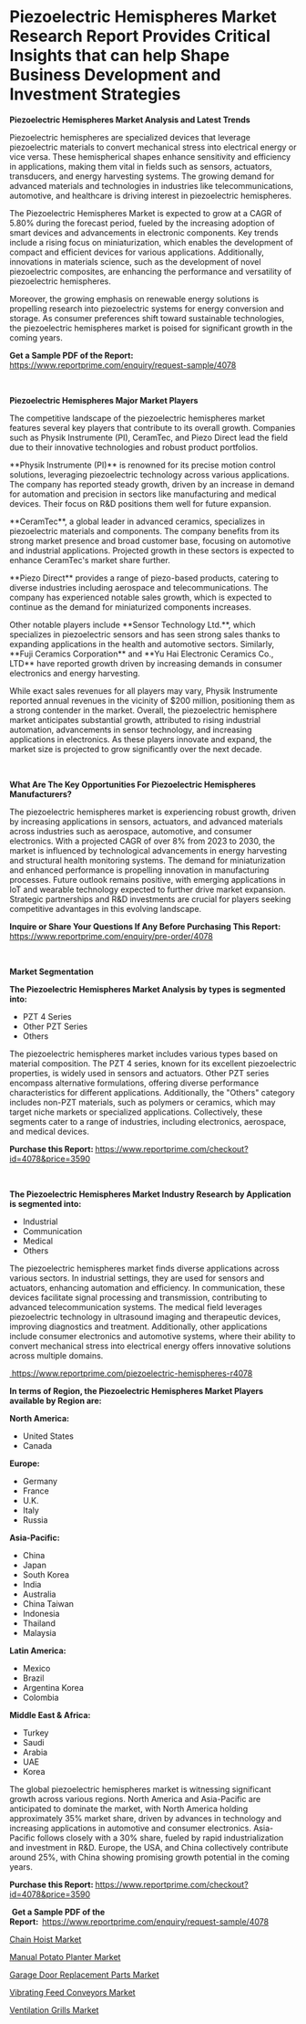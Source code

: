 <p><h1>Piezoelectric Hemispheres Market Research Report Provides Critical Insights that can help Shape Business Development and Investment Strategies</h1></p><p><strong>Piezoelectric Hemispheres Market Analysis and Latest Trends</strong></p>
<p><p>Piezoelectric hemispheres are specialized devices that leverage piezoelectric materials to convert mechanical stress into electrical energy or vice versa. These hemispherical shapes enhance sensitivity and efficiency in applications, making them vital in fields such as sensors, actuators, transducers, and energy harvesting systems. The growing demand for advanced materials and technologies in industries like telecommunications, automotive, and healthcare is driving interest in piezoelectric hemispheres.</p><p>The Piezoelectric Hemispheres Market is expected to grow at a CAGR of 5.80% during the forecast period, fueled by the increasing adoption of smart devices and advancements in electronic components. Key trends include a rising focus on miniaturization, which enables the development of compact and efficient devices for various applications. Additionally, innovations in materials science, such as the development of novel piezoelectric composites, are enhancing the performance and versatility of piezoelectric hemispheres.</p><p>Moreover, the growing emphasis on renewable energy solutions is propelling research into piezoelectric systems for energy conversion and storage. As consumer preferences shift toward sustainable technologies, the piezoelectric hemispheres market is poised for significant growth in the coming years.</p></p>
<p><strong>Get a Sample PDF of the Report:&nbsp;</strong> <a href="https://www.reportprime.com/enquiry/request-sample/4078">https://www.reportprime.com/enquiry/request-sample/4078</a></p>
<p>&nbsp;</p>
<p><strong>Piezoelectric Hemispheres Major Market Players</strong></p>
<p><p>The competitive landscape of the piezoelectric hemispheres market features several key players that contribute to its overall growth. Companies such as Physik Instrumente (PI), CeramTec, and Piezo Direct lead the field due to their innovative technologies and robust product portfolios. </p><p>**Physik Instrumente (PI)** is renowned for its precise motion control solutions, leveraging piezoelectric technology across various applications. The company has reported steady growth, driven by an increase in demand for automation and precision in sectors like manufacturing and medical devices. Their focus on R&D positions them well for future expansion.</p><p>**CeramTec**, a global leader in advanced ceramics, specializes in piezoelectric materials and components. The company benefits from its strong market presence and broad customer base, focusing on automotive and industrial applications. Projected growth in these sectors is expected to enhance CeramTec's market share further.</p><p>**Piezo Direct** provides a range of piezo-based products, catering to diverse industries including aerospace and telecommunications. The company has experienced notable sales growth, which is expected to continue as the demand for miniaturized components increases.</p><p>Other notable players include **Sensor Technology Ltd.**, which specializes in piezoelectric sensors and has seen strong sales thanks to expanding applications in the health and automotive sectors. Similarly, **Fuji Ceramics Corporation** and **Yu Hai Electronic Ceramics Co., LTD** have reported growth driven by increasing demands in consumer electronics and energy harvesting.</p><p>While exact sales revenues for all players may vary, Physik Instrumente reported annual revenues in the vicinity of $200 million, positioning them as a strong contender in the market. Overall, the piezoelectric hemisphere market anticipates substantial growth, attributed to rising industrial automation, advancements in sensor technology, and increasing applications in electronics. As these players innovate and expand, the market size is projected to grow significantly over the next decade.</p></p>
<p>&nbsp;</p>
<p><strong>What Are The Key Opportunities For Piezoelectric Hemispheres Manufacturers?</strong></p>
<p><p>The piezoelectric hemispheres market is experiencing robust growth, driven by increasing applications in sensors, actuators, and advanced materials across industries such as aerospace, automotive, and consumer electronics. With a projected CAGR of over 8% from 2023 to 2030, the market is influenced by technological advancements in energy harvesting and structural health monitoring systems. The demand for miniaturization and enhanced performance is propelling innovation in manufacturing processes. Future outlook remains positive, with emerging applications in IoT and wearable technology expected to further drive market expansion. Strategic partnerships and R&D investments are crucial for players seeking competitive advantages in this evolving landscape.</p></p>
<p><strong>Inquire or Share Your Questions If Any Before Purchasing This Report:</strong> <a href="https://www.reportprime.com/enquiry/pre-order/4078">https://www.reportprime.com/enquiry/pre-order/4078</a></p>
<p>&nbsp;</p>
<p><strong>Market Segmentation</strong></p>
<p><strong>The Piezoelectric Hemispheres Market Analysis by types is segmented into:</strong></p>
<p><ul><li>PZT 4 Series</li><li>Other PZT Series</li><li>Others</li></ul></p>
<p><p>The piezoelectric hemispheres market includes various types based on material composition. The PZT 4 series, known for its excellent piezoelectric properties, is widely used in sensors and actuators. Other PZT series encompass alternative formulations, offering diverse performance characteristics for different applications. Additionally, the "Others" category includes non-PZT materials, such as polymers or ceramics, which may target niche markets or specialized applications. Collectively, these segments cater to a range of industries, including electronics, aerospace, and medical devices.</p></p>
<p><strong>Purchase this Report:&nbsp;</strong><a href="https://www.reportprime.com/checkout?id=4078&price=3590">https://www.reportprime.com/checkout?id=4078&price=3590</a></p>
<p>&nbsp;</p>
<p><strong>The Piezoelectric Hemispheres Market Industry Research by Application is segmented into:</strong></p>
<p><ul><li>Industrial</li><li>Communication</li><li>Medical</li><li>Others</li></ul></p>
<p><p>The piezoelectric hemispheres market finds diverse applications across various sectors. In industrial settings, they are used for sensors and actuators, enhancing automation and efficiency. In communication, these devices facilitate signal processing and transmission, contributing to advanced telecommunication systems. The medical field leverages piezoelectric technology in ultrasound imaging and therapeutic devices, improving diagnostics and treatment. Additionally, other applications include consumer electronics and automotive systems, where their ability to convert mechanical stress into electrical energy offers innovative solutions across multiple domains.</p></p>
<p><a href="https://www.reportprime.com/piezoelectric-hemispheres-r4078">&nbsp;https://www.reportprime.com/piezoelectric-hemispheres-r4078</a></p>
<p><strong>In terms of Region, the Piezoelectric Hemispheres Market Players available by Region are:</strong></p>
<p>
    <p> <strong> North America: </strong>
        <ul>
            <li>United States</li>
            <li>Canada</li>
        </ul>
        </p> 
    <p> <strong> Europe: </strong>
        <ul>
            <li>Germany</li>
            <li>France</li>
            <li>U.K.</li>
            <li>Italy</li>
            <li>Russia</li>
        </ul>
        </p> 
    <p> <strong> Asia-Pacific: </strong>
        <ul>
            <li>China</li>
            <li>Japan</li>
            <li>South Korea</li>
            <li>India</li>
            <li>Australia</li>
            <li>China Taiwan</li>
            <li>Indonesia</li>
            <li>Thailand</li>
            <li>Malaysia</li>
        </ul>
        </p> 
    <p> <strong> Latin America: </strong>
        <ul>
            <li>Mexico</li>
            <li>Brazil</li>
            <li>Argentina Korea</li>
            <li>Colombia</li>
        </ul>
        </p> 
    <p> <strong> Middle East & Africa: </strong>
        <ul>
            <li>Turkey</li>
            <li>Saudi</li>
            <li>Arabia</li>
            <li>UAE</li>
            <li>Korea</li>
        </ul>
    </p>
    </p>
<p><p>The global piezoelectric hemispheres market is witnessing significant growth across various regions. North America and Asia-Pacific are anticipated to dominate the market, with North America holding approximately 35% market share, driven by advances in technology and increasing applications in automotive and consumer electronics. Asia-Pacific follows closely with a 30% share, fueled by rapid industrialization and investment in R&D. Europe, the USA, and China collectively contribute around 25%, with China showing promising growth potential in the coming years.</p></p>
<p><strong>Purchase this Report: </strong><a href="https://www.reportprime.com/checkout?id=4078&price=3590">https://www.reportprime.com/checkout?id=4078&price=3590</a></p>
<p>&nbsp;<strong>Get a Sample PDF of the Report:&nbsp;&nbsp;</strong><a href="https://www.reportprime.com/enquiry/request-sample/4078">https://www.reportprime.com/enquiry/request-sample/4078</a></p>
<p><strong></strong></p>
<p><p><a href="https://www.linkedin.com/pulse/global-chain-hoist-industry-analysis-share-growth-trends-forecast-lpyac?trackingId=YrfbTALjQP2Tzj0QL9ZZ8A%3D%3D">Chain Hoist Market</a></p><p><a href="https://issuu.com/reportprime-2/docs/manual-potato-planter-market-size-2_4733c34f261165">Manual Potato Planter Market</a></p><p><a href="https://www.linkedin.com/pulse/evaluating-global-garage-door-replacement-parts-market-trends-growth-qqcjc?trackingId=0ANqOl26Sce3mgX5m3rUwQ%3D%3D">Garage Door Replacement Parts Market</a></p><p><a href="https://issuu.com/reportprime-2/docs/vibrating-feed-conveyors-market-siz_9392825b3c2569">Vibrating Feed Conveyors Market</a></p><p><a href="https://www.linkedin.com/pulse/ventilation-grills-market2024-2031-industry-insights-investment-t2p8c?trackingId=3%2Ft3MC6OTcqq335l2Zjtiw%3D%3D">Ventilation Grills Market</a></p></p>
